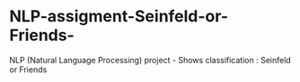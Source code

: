 # NLP-assigment-Seinfeld-or-Friends-
NLP (Natural Language Processing) project - Shows classification : Seinfeld or Friends 
